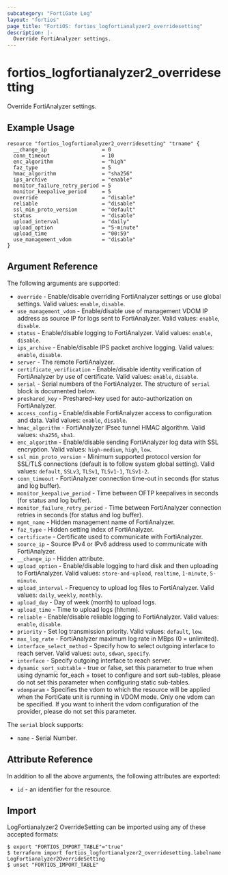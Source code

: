 ```yaml
---
subcategory: "FortiGate Log"
layout: "fortios"
page_title: "FortiOS: fortios_logfortianalyzer2_overridesetting"
description: |-
  Override FortiAnalyzer settings.
---
```


# fortios_logfortianalyzer2_overridesetting
Override FortiAnalyzer settings.

## Example Usage

```hcl
resource "fortios_logfortianalyzer2_overridesetting" "trname" {
  __change_ip                  = 0
  conn_timeout                 = 10
  enc_algorithm                = "high"
  faz_type                     = 5
  hmac_algorithm               = "sha256"
  ips_archive                  = "enable"
  monitor_failure_retry_period = 5
  monitor_keepalive_period     = 5
  override                     = "disable"
  reliable                     = "disable"
  ssl_min_proto_version        = "default"
  status                       = "disable"
  upload_interval              = "daily"
  upload_option                = "5-minute"
  upload_time                  = "00:59"
  use_management_vdom          = "disable"
}
```

## Argument Reference

The following arguments are supported:

* `override` - Enable/disable overriding FortiAnalyzer settings or use global settings. Valid values: `enable`, `disable`.
* `use_management_vdom` - Enable/disable use of management VDOM IP address as source IP for logs sent to FortiAnalyzer. Valid values: `enable`, `disable`.
* `status` - Enable/disable logging to FortiAnalyzer. Valid values: `enable`, `disable`.
* `ips_archive` - Enable/disable IPS packet archive logging. Valid values: `enable`, `disable`.
* `server` - The remote FortiAnalyzer.
* `certificate_verification` - Enable/disable identity verification of FortiAnalyzer by use of certificate. Valid values: `enable`, `disable`.
* `serial` - Serial numbers of the FortiAnalyzer. The structure of `serial` block is documented below.
* `preshared_key` - Preshared-key used for auto-authorization on FortiAnalyzer.
* `access_config` - Enable/disable FortiAnalyzer access to configuration and data. Valid values: `enable`, `disable`.
* `hmac_algorithm` - FortiAnalyzer IPsec tunnel HMAC algorithm. Valid values: `sha256`, `sha1`.
* `enc_algorithm` - Enable/disable sending FortiAnalyzer log data with SSL encryption. Valid values: `high-medium`, `high`, `low`.
* `ssl_min_proto_version` - Minimum supported protocol version for SSL/TLS connections (default is to follow system global setting). Valid values: `default`, `SSLv3`, `TLSv1`, `TLSv1-1`, `TLSv1-2`.
* `conn_timeout` - FortiAnalyzer connection time-out in seconds (for status and log buffer).
* `monitor_keepalive_period` - Time between OFTP keepalives in seconds (for status and log buffer).
* `monitor_failure_retry_period` - Time between FortiAnalyzer connection retries in seconds (for status and log buffer).
* `mgmt_name` - Hidden management name of FortiAnalyzer.
* `faz_type` - Hidden setting index of FortiAnalyzer.
* `certificate` - Certificate used to communicate with FortiAnalyzer.
* `source_ip` - Source IPv4 or IPv6 address used to communicate with FortiAnalyzer.
* `__change_ip` - Hidden attribute.
* `upload_option` - Enable/disable logging to hard disk and then uploading to FortiAnalyzer. Valid values: `store-and-upload`, `realtime`, `1-minute`, `5-minute`.
* `upload_interval` - Frequency to upload log files to FortiAnalyzer. Valid values: `daily`, `weekly`, `monthly`.
* `upload_day` - Day of week (month) to upload logs.
* `upload_time` - Time to upload logs (hh:mm).
* `reliable` - Enable/disable reliable logging to FortiAnalyzer. Valid values: `enable`, `disable`.
* `priority` - Set log transmission priority. Valid values: `default`, `low`.
* `max_log_rate` - FortiAnalyzer maximum log rate in MBps (0 = unlimited).
* `interface_select_method` - Specify how to select outgoing interface to reach server. Valid values: `auto`, `sdwan`, `specify`.
* `interface` - Specify outgoing interface to reach server.
* `dynamic_sort_subtable` - true or false, set this parameter to true when using dynamic for_each + toset to configure and sort sub-tables, please do not set this parameter when configuring static sub-tables.
* `vdomparam` - Specifies the vdom to which the resource will be applied when the FortiGate unit is running in VDOM mode. Only one vdom can be specified. If you want to inherit the vdom configuration of the provider, please do not set this parameter.

The `serial` block supports:

* `name` - Serial Number.


## Attribute Reference

In addition to all the above arguments, the following attributes are exported:
* `id` - an identifier for the resource.

## Import

LogFortianalyzer2 OverrideSetting can be imported using any of these accepted formats:
```
$ export "FORTIOS_IMPORT_TABLE"="true"
$ terraform import fortios_logfortianalyzer2_overridesetting.labelname LogFortianalyzer2OverrideSetting
$ unset "FORTIOS_IMPORT_TABLE"
```
